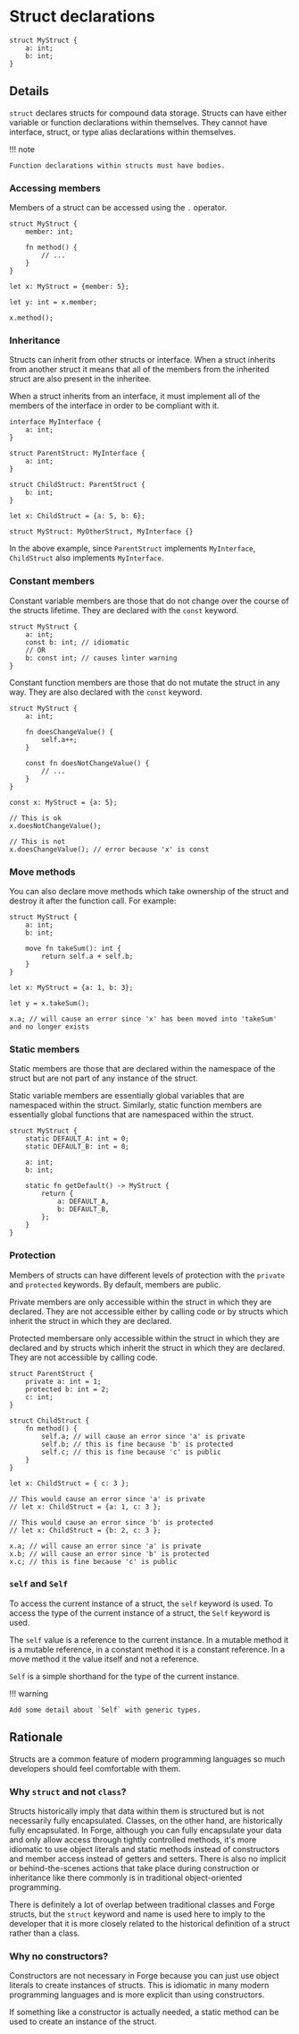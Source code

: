 <!--
Copyright 2024 Sophie Katz

This file is part of the Forge programming language.

Forge is free software: you can redistribute it and/or modify it under the terms of the GNU General
Public License as published by the Free Software Foundation, either version 3 of the License, or
(at your option) any later version.

Forge is distributed in the hope that it will be useful, but WITHOUT ANY WARRANTY; without even the
implied warranty of MERCHANTABILITY or FITNESS FOR A PARTICULAR PURPOSE. See the GNU General Public
License for more details.

You should have received a copy of the GNU General Public License along with Forge. If not, see
<https://www.gnu.org/licenses/>.
-->

# Struct declarations

```
struct MyStruct {
	a: int;
	b: int;
}
```

## Details

`struct` declares structs for compound data storage. Structs can have either variable or function declarations within themselves. They cannot have interface, struct, or type alias declarations within themselves.

!!! note

    Function declarations within structs must have bodies.

### Accessing members

Members of a struct can be accessed using the `.` operator.

```
struct MyStruct {
	member: int;

	fn method() {
		// ...
	}
}

let x: MyStruct = {member: 5};

let y: int = x.member;

x.method();
```

### Inheritance

Structs can inherit from other structs or interface. When a struct inherits from another struct it means that all of the members from the inherited struct are also present in the inheritee.

When a struct inherits from an interface, it must implement all of the members of the interface in order to be compliant with it.

```
interface MyInterface {
	a: int;
}

struct ParentStruct: MyInterface {
	a: int;
}

struct ChildStruct: ParentStruct {
	b: int;
}

let x: ChildStruct = {a: 5, b: 6};

struct MyStruct: MyOtherStruct, MyInterface {}
```

In the above example, since `ParentStruct` implements `MyInterface`, `ChildStruct` also implements `MyInterface`.

### Constant members

Constant variable members are those that do not change over the course of the structs lifetime. They are declared with the `const` keyword.

```
struct MyStruct {
	a: int;
	const b: int; // idiomatic
	// OR
	b: const int; // causes linter warning
}
```

Constant function members are those that do not mutate the struct in any way. They are also declared with the `const` keyword.

```
struct MyStruct {
	a: int;

	fn doesChangeValue() {
		self.a++;
	}

	const fn doesNotChangeValue() {
		// ...
	}
}

const x: MyStruct = {a: 5};

// This is ok
x.doesNotChangeValue();

// This is not
x.doesChangeValue(); // error because 'x' is const
```

### Move methods

You can also declare move methods which take ownership of the struct and destroy it after the function call. For example:

```
struct MyStruct {
	a: int;
	b: int;

	move fn takeSum(): int {
		return self.a + self.b;
	}
}

let x: MyStruct = {a: 1, b: 3};

let y = x.takeSum();

x.a; // will cause an error since 'x' has been moved into 'takeSum' and no longer exists
```

### Static members

Static members are those that are declared within the namespace of the struct but are not part of any instance of the struct.

Static variable members are essentially global variables that are namespaced within the struct. Similarly, static function members are essentially global functions that are namespaced within the struct.

```
struct MyStruct {
	static DEFAULT_A: int = 0;
	static DEFAULT_B: int = 0;

	a: int;
	b: int;

	static fn getDefault() -> MyStruct {
		return {
			a: DEFAULT_A,
			b: DEFAULT_B,
		};
	}
}
```

### Protection

Members of structs can have different levels of protection with the `private` and `protected` keywords. By default, members are public.

Private members are only accessible within the struct in which they are declared. They are not accessible either by calling code or by structs which inherit the struct in which they are declared.

Protected membersare only accessible within the struct in which they are declared and by structs which inherit the struct in which they are declared. They are not accessible by calling code.

```
struct ParentStruct {
	private a: int = 1;
	protected b: int = 2;
	c: int;
}

struct ChildStruct {
	fn method() {
		self.a; // will cause an error since 'a' is private
		self.b; // this is fine because 'b' is protected
		self.c; // this is fine because 'c' is public
	}
}

let x: ChildStruct = { c: 3 };

// This would cause an error since 'a' is private
// let x: ChildStruct = {a: 1, c: 3 };

// This would cause an error since 'b' is protected
// let x: ChildStruct = {b: 2, c: 3 };

x.a; // will cause an error since 'a' is private
x.b; // will cause an error since 'b' is protected
x.c; // this is fine because 'c' is public
```

### `self` and `Self`

To access the current instance of a struct, the `self` keyword is used. To access the type of the current instance of a struct, the `Self` keyword is used.

The `self` value is a reference to the current instance. In a mutable method it is a mutable reference, in a constant method it is a constant reference. In a move method it the value itself and not a reference.

`Self` is a simple shorthand for the type of the current instance.

!!! warning

    Add some detail about `Self` with generic types.

## Rationale

Structs are a common feature of modern programming languages so much developers should feel comfortable with them.

### Why `struct` and not `class`?

Structs historically imply that data within them is structured but is not necessarily fully encapsulated. Classes, on the other hand, are historically fully encapsulated. In Forge, although you can fully encapsulate your data and only allow access through tightly controlled methods, it's more idiomatic to use object literals and static methods instead of constructors and member access instead of getters and setters. There is also no implicit or behind-the-scenes actions that take place during construction or inheritance like there commonly is in traditional object-oriented programming.

There is definitely a lot of overlap between traditional classes and Forge structs, but the `struct` keyword and name is used here to imply to the developer that it is more closely related to the historical definition of a struct rather than a class.

### Why no constructors?

Constructors are not necessary in Forge because you can just use object literals to create instances of structs. This is idiomatic in many modern programming languages and is more explicit than using constructors.

If something like a constructor is actually needed, a static method can be used to create an instance of the struct.
